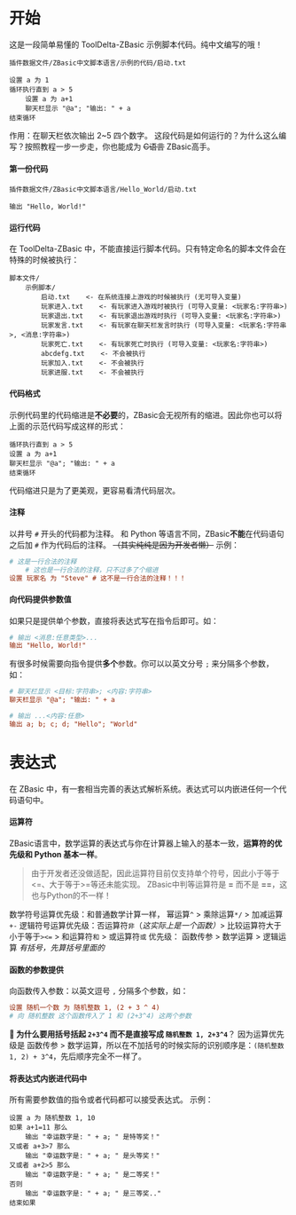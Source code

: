 # 开始

这是一段简单易懂的 ToolDelta-ZBasic 示例脚本代码。纯中文编写的哦！

`插件数据文件/ZBasic中文脚本语言/示例的代码/启动.txt`
```
设置 a 为 1
循环执行直到 a > 5
    设置 a 为 a+1
    聊天栏显示 "@a"; "输出: " + a
结束循环
```
作用：在聊天栏依次输出 2~5 四个数字。
这段代码是如何运行的？为什么这么编写？按照教程一步一步走，你也能成为 ~~C语言~~ ZBasic高手。
#### 第一份代码
`插件数据文件/ZBasic中文脚本语言/Hello_World/启动.txt`
```
输出 "Hello, World!"
```

#### 运行代码
在 ToolDelta-ZBasic 中，不能直接运行脚本代码。只有特定命名的脚本文件会在特殊的时候被执行：
```
脚本文件/
    示例脚本/
        启动.txt    <- 在系统连接上游戏的时候被执行 (无可导入变量)
        玩家进入.txt    <- 有玩家进入游戏时被执行 (可导入变量: <玩家名:字符串>)
        玩家退出.txt    <- 有玩家退出游戏时执行 (可导入变量: <玩家名:字符串>)
        玩家发言.txt    <- 有玩家在聊天栏发言时执行 (可导入变量: <玩家名:字符串>, <消息:字符串>)
        玩家死亡.txt    <- 有玩家死亡时执行 (可导入变量: <玩家名:字符串>)
        abcdefg.txt    <- 不会被执行
        玩家加入.txt    <- 不会被执行
        玩家进服.txt    <- 不会被执行
```

#### 代码格式
示例代码里的代码缩进是**不必要**的，ZBasic会无视所有的缩进。因此你也可以将上面的示范代码写成这样的形式：
```
循环执行直到 a > 5
设置 a 为 a+1
聊天栏显示 "@a"; "输出: " + a
结束循环
```
代码缩进只是为了更美观，更容易看清代码层次。

#### 注释
以井号 `#` 开头的代码都为注释。
和 Python 等语言不同，ZBasic**不能**在代码语句之后加 `#` 作为代码后的注释。
~~（其实纯纯是因为开发者懒）~~
示例：
```ini
# 这是一行合法的注释
    # 这也是一行合法的注释，只不过多了个缩进
设置 玩家名 为 "Steve" # 这不是一行合法的注释！！！
```

#### 向代码提供参数值
如果只是提供单个参数，直接将表达式写在指令后即可。如：
```ini
# 输出 <消息:任意类型>...
输出 "Hello, World!"
```
有很多时候需要向指令提供**多个**参数。你可以以英文分号 `;` 来分隔多个参数，如：
```ini
# 聊天栏显示 <目标:字符串>; <内容:字符串>
聊天栏显示 "@a"; "输出: " + a

# 输出 ...<内容:任意>
输出 a; b; c; d; "Hello"; "World"
```

# 表达式
在 ZBasic 中，有一套相当完善的表达式解析系统。表达式可以内嵌进任何一个代码语句中。
#### 运算符
ZBasic语言中，数学运算的表达式与你在计算器上输入的基本一致，**运算符的优先级和 Python 基本一样**。
> 由于开发者还没做适配，因此运算符目前仅支持单个符号，因此小于等于<=、大于等于>=等还未能实现。
> ZBasic中判等运算符是 **=** 而不是 **==**，这也与Python的不一样！

数学符号运算优先级：和普通数学计算一样， 幂运算`^` > 乘除运算`*/` > 加减运算`+-`
逻辑符号运算优先级：否运算符`非`（*这实际上是一个函数）*> 比较运算符大于小于等于`><=` > 和运算符`和` > 或运算符`或`
优先级： 函数传参 > 数学运算 > 逻辑运算
*有括号，先算括号里面的*

#### 函数的参数提供
向函数传入参数：以英文逗号 `,` 分隔多个参数，如：
```ini
设置 随机一个数 为 随机整数 1, (2 + 3 ^ 4)
# 向 随机整数 这个函数传入了 1 和 (2+3^4) 这两个参数
```
**🤔 为什么要用括号括起 `2+3^4` 而不是直接写成 `随机整数 1, 2+3^4`**？
因为运算优先级是 函数传参 > 数学运算，所以在不加括号的时候实际的识别顺序是：`(随机整数 1, 2) + 3^4`，先后顺序完全不一样了。

#### 将表达式内嵌进代码中
所有需要参数值的指令或者代码都可以接受表达式。
示例：
```
设置 a 为 随机整数 1, 10
如果 a+1=11 那么
    输出 "幸运数字是: " + a; " 是特等奖！"
又或者 a+3>7 那么
    输出 "幸运数字是: " + a; " 是头等奖！"
又或者 a+2>5 那么
    输出 "幸运数字是: " + a; " 是二等奖！"
否则
    输出 "幸运数字是: " + a; " 是三等奖.."
结束如果
```
